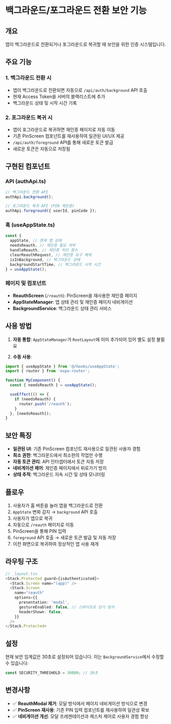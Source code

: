 # 백그라운드/포그라운드 전환 보안 기능

## 개요

앱이 백그라운드로 전환되거나 포그라운드로 복귀할 때 보안을 위한 인증 시스템입니다.

## 주요 기능

### 1. 백그라운드 전환 시

- 앱이 백그라운드로 전환되면 자동으로 `/api/auth/background` API 호출
- 현재 Access Token을 서버의 블랙리스트에 추가
- 백그라운드 상태 및 시작 시간 기록

### 2. 포그라운드 복귀 시

- 앱이 포그라운드로 복귀하면 재인증 페이지로 자동 이동
- 기존 PinScreen 컴포넌트를 재사용하여 일관된 UI/UX 제공
- `/api/auth/foreground` API를 통해 새로운 토큰 발급
- 새로운 토큰은 자동으로 저장됨

## 구현된 컴포넌트

### API (authApi.ts)

```typescript
// 백그라운드 전환 API
authApi.background();

// 포그라운드 복귀 API (PIN 재인증)
authApi.foreground({ userId, pinCode });
```

### 훅 (useAppState.ts)

```typescript
const {
  appState, // 현재 앱 상태
  needsReauth, // 재인증 필요 여부
  handleReauth, // 재인증 처리 함수
  clearReauthRequest, // 재인증 요구 해제
  isInBackground, // 백그라운드 상태
  backgroundStartTime, // 백그라운드 시작 시간
} = useAppState();
```

### 페이지 및 컴포넌트

- **ReauthScreen** (`/reauth`): PinScreen을 재사용한 재인증 페이지
- **AppStateManager**: 앱 상태 관리 및 재인증 페이지 네비게이션
- **BackgroundService**: 백그라운드 상태 관리 서비스

## 사용 방법

1. **자동 통합**: `AppStateManager`가 `RootLayout`에 이미 추가되어 있어 별도 설정 불필요

2. **수동 사용**:

```typescript
import { useAppState } from '@/hooks/useAppState';
import { router } from 'expo-router';

function MyComponent() {
  const { needsReauth } = useAppState();

  useEffect(() => {
    if (needsReauth) {
      router.push('/reauth');
    }
  }, [needsReauth]);
}
```

## 보안 특징

- **일관된 UI**: 기존 PinScreen 컴포넌트 재사용으로 일관된 사용자 경험
- **최소 권한**: 백그라운드에서 최소한의 작업만 수행
- **자동 토큰 관리**: API 인터셉터에서 토큰 자동 저장
- **네비게이션 제어**: 재인증 페이지에서 뒤로가기 방지
- **상태 추적**: 백그라운드 지속 시간 및 상태 모니터링

## 플로우

1. 사용자가 홈 버튼을 눌러 앱을 백그라운드로 전환
2. `AppState` 변화 감지 → `background` API 호출
3. 사용자가 앱으로 복귀
4. 자동으로 `/reauth` 페이지로 이동
5. PinScreen을 통해 PIN 입력
6. `foreground` API 호출 → 새로운 토큰 발급 및 자동 저장
7. 이전 화면으로 복귀하여 정상적인 앱 사용 재개

## 라우팅 구조

```typescript
// _layout.tsx
<Stack.Protected guard={isAuthenticated}>
  <Stack.Screen name="(app)" />
  <Stack.Screen
    name="reauth"
    options={{
      presentation: 'modal',
      gestureEnabled: false, // 스와이프로 닫기 방지
      headerShown: false,
    }}
  />
</Stack.Protected>
```

## 설정

현재 보안 임계값은 30초로 설정되어 있습니다. 이는 `BackgroundService`에서 수정할 수 있습니다:

```typescript
const SECURITY_THRESHOLD = 30000; // 30초
```

## 변경사항

- ✅ **ReauthModal 제거**: 모달 방식에서 페이지 네비게이션 방식으로 변경
- ✅ **PinScreen 재사용**: 기존 PIN 입력 컴포넌트를 재사용하여 일관성 확보
- ✅ **네비게이션 개선**: 모달 프레젠테이션과 제스처 제어로 사용자 경험 향상
